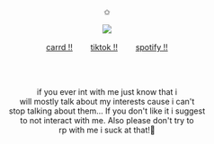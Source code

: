 <p align="center">
✩
<p align="center">
<img src=https://github.com/user-attachments/assets/2ac3305b-1ffd-4b64-88ad-50152343e31f
</p>
<p align="center"
  
[carrd !!](https://willyzqo.carrd.co)  　　[tiktok !!](https://www.tiktok.com/@willysqo?is_from_webapp=1&sender_device=pc)  　　[spotify !!](https://open.spotify.com/user/315fswrk2soexgta2pfrslceg6xy?si=16a581f1592b448d)

</p>
<br>
<br>
<p align="center">
if you ever int with me just know that i 
  <br>
  will mostly talk about my interests cause i can't
  <br>
 stop talking about them... If you don't like it i suggest 
  <br>
  to not interact with me. Also please don't try to 
  <br>
  rp with me i suck at that!🍣
</p>
